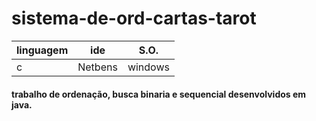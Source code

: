 # sistema-de-ord-cartas-tarot

|linguagem|ide|S.O.
|---|---|---|
|c|Netbens|windows

#### trabalho de ordenação, busca binaria e sequencial desenvolvidos em java.
